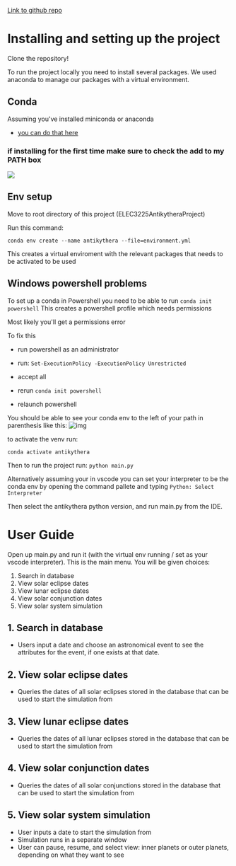[Link to github repo](https://github.com/fahnestockj/ELEC3225AntikytheraProject)

# Installing and setting up the project
Clone the repository!


To run the project locally you need to install several packages. We used anaconda to manage our packages with a virtual environment.

## Conda 
 Assuming you've installed miniconda or anaconda
  * [you can do that here](https://docs.conda.io/en/latest/miniconda.html)

  ### if installing for the first time make sure to check the add to my PATH box
  ![](imgs/unknown.png)

## Env setup
 Move to root directory of this project (ELEC3225AntikytheraProject) 
 
 Run this command:

`conda env create --name antikythera --file=environment.yml`

 This creates a virtual enviroment with the relevant packages that needs to be activated to be used

## Windows powershell problems
To set up a conda in Powershell you need to be able to run
`conda init powershell`
This creates a powershell profile which needs permissions

Most likely you'll get a permissions error

To fix this 
* run powershell as an administrator
* run:
 `Set-ExecutionPolicy -ExecutionPolicy Unrestricted` 

* accept all
* rerun `conda init powershell`
* relaunch powershell

You should be able to see your conda env to the left of your path in parenthesis like this:
![img](./imgs/env.png)


to activate the venv run:

`conda activate antikythera`

Then to run the project run:
`python main.py`

Alternatively assuming your in vscode you can set your interpreter to be the conda env by opening the command pallete and typing
`Python: Select Interpreter`

Then select the antikythera python version, and run main.py from the IDE.


# User Guide 
Open up main.py and run it (with the virtual env running / set as your vscode interpreter). This is the main menu. You will be given choices:
1. Search in database
2. View solar eclipse dates
3. View lunar eclipse dates
4. View solar conjunction dates
5. View solar system simulation

## 1. Search in database
* Users input a date and choose an astronomical event to see the attributes for the event, if one exists at that date.
## 2. View solar eclipse dates
* Queries the dates of all solar eclipses stored in the database that can be used to start the simulation from
## 3. View lunar eclipse dates
* Queries the dates of all lunar eclipses stored in the database that can be used to start the simulation from
## 4. View solar conjunction dates
* Queries the dates of all solar conjunctions stored in the database that can be used to start the simulation from
## 5. View solar system simulation
* User inputs a date to start the simulation from
* Simulation runs in a separate window
* User can pause, resume, and select view: inner planets or outer planets, depending on what they want to see
